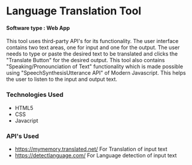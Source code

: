 <h1>Language Translation Tool</h1>
<h4>Software type : Web App</h4>
<p>This tool uses third-party API's for its functionality. The user interface contains two text areas, one for input and one for the output. The user needs to type or paste the desired text to be translated and clicks the "Translate Button" for the desired output. This tool also contains "Speaking/Pronounciation of Text" functionality which is made possible using "SpeechSynthesisUtterance API" of Modern Javascript. This helps the user to listen to the input and output text.</p>
<h3>Technologies Used</h3>
<ul>
  <li>HTML5</li>
  <li>CSS</li>
  <li>Javacript</li>
</ul>
<h3>API's Used</h3>
<ul>
  <li><a href="https://mymemory.translated.net/">https://mymemory.translated.net/</a> For Translation of input text</li>
  <li><a href="https://detectlanguage.com/">https://detectlanguage.com/</a> For Language detection of input text</li>
</ul>

